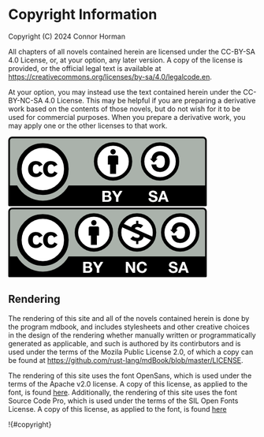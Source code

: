 # Copyright Information

Copyright (C) 2024 Connor Horman

All chapters of all novels contained herein are licensed under the CC-BY-SA 4.0 License, or, at your option, any later version. A copy of the license is provided, or the official legal text is available at <https://creativecommons.org/licenses/by-sa/4.0/legalcode.en>.

At your option, you may instead use the text contained herein under the CC-BY-NC-SA 4.0 License. This may be helpful if you are preparing a derivative work based on the contents of those novels, but do not wish for it to be used for commercial purposes. When you prepare a derivative work, you may apply one or the other licenses to that work.

[![CC-BY-SA](by-sa.png)](https://creativecommons.org/licenses/by-sa/4.0/deed.en)
[![CC-BY-NC-SA](by-nc-sa.png)](https://creativecommons.org/licenses/by-nc-sa/4.0/deed.en)

## Rendering

The rendering of this site and all of the novels contained herein is done by the program mdbook, and includes stylesheets and other creative choices in the design of the rendering whether manually written or programmatically generated as applicable, and such is authored by its contirbutors and is used under the terms of the Mozila Public License 2.0, of which a copy can be found at <https://github.com/rust-lang/mdBook/blob/master/LICENSE>.

The rendering of this site uses the font OpenSans, which is used under the terms of the Apache v2.0 license. A copy of this license, as applied to the font, is found [here](OPEN-SANS-LICENSE.txt). Additionally, the rendering of this site uses the font Source Code Pro, which is used under the terms of the SIL Open Fonts License. A copy of this license, as applied to the font, is found [here](SOURCE-CODE-PRO-LICENSE.txt)

!{#copyright}